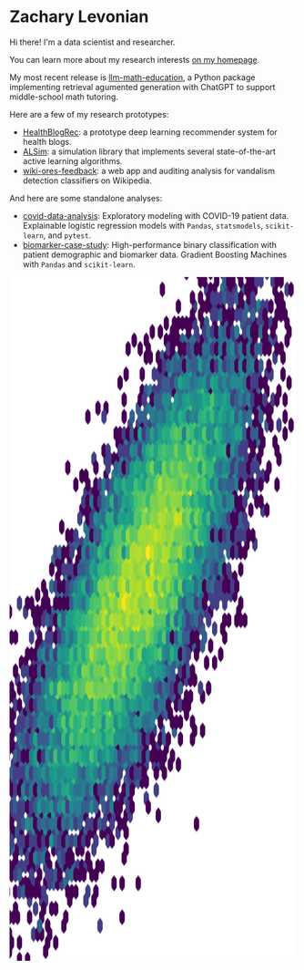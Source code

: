 # Zachary Levonian

Hi there! I'm a data scientist and researcher.

You can learn more about my research interests [on my homepage](https://levon003.github.io).

My most recent release is [llm-math-education](https://github.com/levon003/llm-math-education), a Python package implementing retrieval agumented generation with ChatGPT to support middle-school math tutoring.  

Here are a few of my research prototypes:

 - [HealthBlogRec](https://github.com/levon003/HealthBlogRec): a prototype deep learning recommender system for health blogs.
 - [ALSim](https://github.com/levon003/ALSim): a simulation library that implements several state-of-the-art active learning algorithms.
 - [wiki-ores-feedback](https://github.com/levon003/wiki-ores-feedback): a web app and auditing analysis for vandalism detection classifiers on Wikipedia.

And here are some standalone analyses:

 - [covid-data-analysis](https://github.com/levon003/covid-data-analysis): Exploratory modeling with COVID-19 patient data. Explainable logistic regression models with `Pandas`, `statsmodels`, `scikit-learn`, and `pytest`.
 - [biomarker-case-study](https://github.com/levon003/biomarker-case-study): High-performance binary classification with patient demographic and biomarker data. Gradient Boosting Machines with `Pandas` and `scikit-learn`.


<img src="images/data_oohlala.png" alt="Data science is when you make graphs from random noise" style="width: auto; height: 30vh" />


